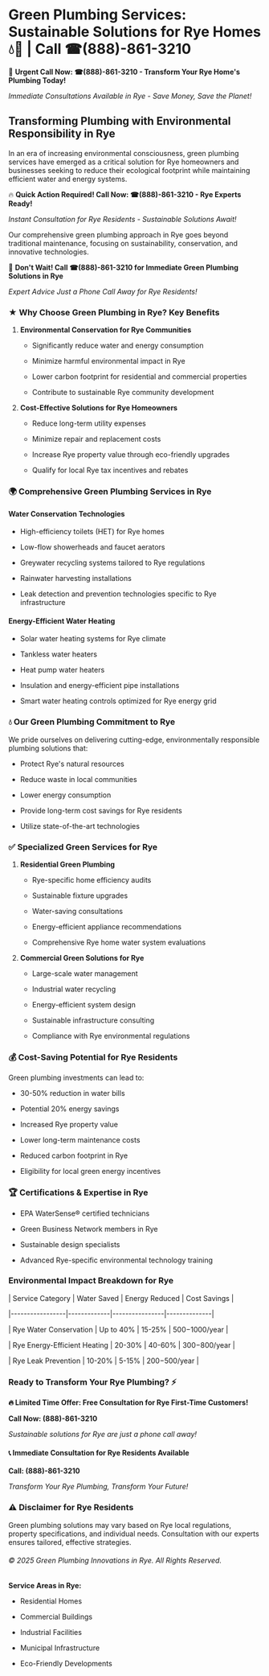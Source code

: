 # Green Plumbing Services: Sustainable Solutions for Rye Homes 💧🌿 | Call ☎(888)-861-3210

🚨 **Urgent Call Now: ☎(888)-861-3210 - Transform Your Rye Home's Plumbing Today!**
*Immediate Consultations Available in Rye - Save Money, Save the Planet!*

## Transforming Plumbing with Environmental Responsibility in Rye

In an era of increasing environmental consciousness, green plumbing services have emerged as a critical solution for Rye homeowners and businesses seeking to reduce their ecological footprint while maintaining efficient water and energy systems. 

🔥 **Quick Action Required! Call Now: ☎(888)-861-3210 - Rye Experts Ready!**
*Instant Consultation for Rye Residents - Sustainable Solutions Await!*

Our comprehensive green plumbing approach in Rye goes beyond traditional maintenance, focusing on sustainability, conservation, and innovative technologies.

🚨 **Don't Wait! Call ☎(888)-861-3210 for Immediate Green Plumbing Solutions in Rye**
*Expert Advice Just a Phone Call Away for Rye Residents!*

### ★ Why Choose Green Plumbing in Rye? Key Benefits

1. **Environmental Conservation for Rye Communities** 
   - Significantly reduce water and energy consumption
   - Minimize harmful environmental impact in Rye
   - Lower carbon footprint for residential and commercial properties
   - Contribute to sustainable Rye community development

2. **Cost-Effective Solutions for Rye Homeowners** 
   - Reduce long-term utility expenses
   - Minimize repair and replacement costs
   - Increase Rye property value through eco-friendly upgrades
   - Qualify for local Rye tax incentives and rebates

### 🌍 Comprehensive Green Plumbing Services in Rye

#### Water Conservation Technologies
- High-efficiency toilets (HET) for Rye homes
- Low-flow showerheads and faucet aerators
- Greywater recycling systems tailored to Rye regulations
- Rainwater harvesting installations
- Leak detection and prevention technologies specific to Rye infrastructure

#### Energy-Efficient Water Heating
- Solar water heating systems for Rye climate
- Tankless water heaters
- Heat pump water heaters
- Insulation and energy-efficient pipe installations
- Smart water heating controls optimized for Rye energy grid

### 💧 Our Green Plumbing Commitment to Rye

We pride ourselves on delivering cutting-edge, environmentally responsible plumbing solutions that:
- Protect Rye's natural resources
- Reduce waste in local communities
- Lower energy consumption
- Provide long-term cost savings for Rye residents
- Utilize state-of-the-art technologies

### ✅ Specialized Green Services for Rye

1. **Residential Green Plumbing**
   - Rye-specific home efficiency audits
   - Sustainable fixture upgrades
   - Water-saving consultations
   - Energy-efficient appliance recommendations
   - Comprehensive Rye home water system evaluations

2. **Commercial Green Solutions for Rye**
   - Large-scale water management
   - Industrial water recycling
   - Energy-efficient system design
   - Sustainable infrastructure consulting
   - Compliance with Rye environmental regulations

### 💰 Cost-Saving Potential for Rye Residents

Green plumbing investments can lead to:
- 30-50% reduction in water bills
- Potential 20% energy savings
- Increased Rye property value
- Lower long-term maintenance costs
- Reduced carbon footprint in Rye
- Eligibility for local green energy incentives

### 🏆 Certifications & Expertise in Rye

- EPA WaterSense® certified technicians
- Green Business Network members in Rye
- Sustainable design specialists
- Advanced Rye-specific environmental technology training

### Environmental Impact Breakdown for Rye

| Service Category | Water Saved | Energy Reduced | Cost Savings |
|-----------------|-------------|----------------|--------------|
| Rye Water Conservation | Up to 40% | 15-25% | $500-$1000/year |
| Rye Energy-Efficient Heating | 20-30% | 40-60% | $300-$800/year |
| Rye Leak Prevention | 10-20% | 5-15% | $200-$500/year |

### Ready to Transform Your Rye Plumbing? ⚡

**🔥 Limited Time Offer: Free Consultation for Rye First-Time Customers!**

**Call Now: (888)-861-3210**
*Sustainable solutions for Rye are just a phone call away!*

#### 📞 Immediate Consultation for Rye Residents Available

**Call: (888)-861-3210**
*Transform Your Rye Plumbing, Transform Your Future!*

### ⚠️ Disclaimer for Rye Residents

Green plumbing solutions may vary based on Rye local regulations, property specifications, and individual needs. Consultation with our experts ensures tailored, effective strategies.

###### © 2025 Green Plumbing Innovations in Rye. All Rights Reserved.

**Service Areas in Rye:** 
- Residential Homes
- Commercial Buildings
- Industrial Facilities
- Municipal Infrastructure
- Eco-Friendly Developments